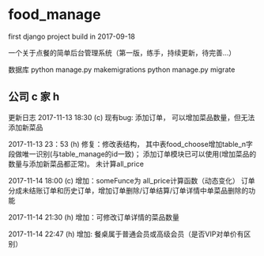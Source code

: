 # food_manage
first django project build in 2017-09-18

一个关于点餐的简单后台管理系统（第一版，练手，持续更新，待完善...）

数据库
python manage.py makemigrations
python manage.py migrate

公司 c
家   h
------------------------------------------
更新日志
2017-11-13 18:30 (c)
现有bug: 添加订单， 可以增加菜品数量，但无法添加新菜品

2017-11-13 23：53 (h)
修复：修改表结构， 其中表food_choose增加table_n字段做唯一识别(与table_manage的id一致)；
     添加订单模块已可以使用(增加菜品的数量与添加新菜品都正常)。 未计算all_price

2017-11-14 18:00 (c)
增加：someFunce为 all_price计算函数（动态变化）
     订单分成未结账订单和历史订单，增加订单删除/订单结算/订单详情中单菜品删除的功能

2017-11-14 21:30 (h)
增加：可修改订单详情的菜品数量

2017-11-14 22:47 (h)
增加: 餐桌属于普通会员或高级会员（是否VIP对单价有区别）

